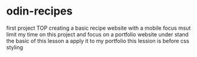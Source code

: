 # odin-recipes
first project TOP
creating a basic recipe website with a mobile focus 
msut limit my time on this project and focus on a portfolio website under stand the basic of this lesson a apply it to my portfolio 
this lession is before css styling 
